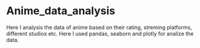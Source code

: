 # Anime_data_analysis
Here I analysis the data of anime based on their rating, streming platforms, different studios etc. Here I used pandas, seaborn and plotly for analize the data.
